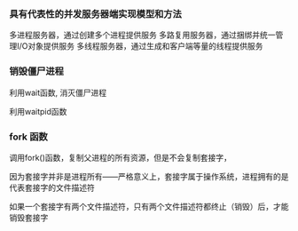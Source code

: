 ### 具有代表性的并发服务器端实现模型和方法

多进程服务器，通过创建多个进程提供服务
多路复用服务器，通过捆绑并统一管理I/O对象提供服务
多线程服务器，通过生成和客户端等量的线程提供服务

### 销毁僵尸进程

利用wait函数, 消灭僵尸进程

利用waitpid函数

### fork 函数

调用fork()函数，复制父进程的所有资源，但是不会复制套接字，

因为套接字并非是进程所有——严格意义上，套接字属于操作系统，进程拥有的是代表套接字的文件描述符

如果一个套接字有两个文件描述符，只有两个文件描述符都终止（销毁）后，才能销毁套接字


